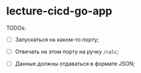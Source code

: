 # lecture-cicd-go-app

TODOs:

- [ ] Запускаться на каком-то порту;
- [ ] Отвечать на этом порту на ручку `/calc`;
- [ ] Данные должны отдаваться в формате JSON;

